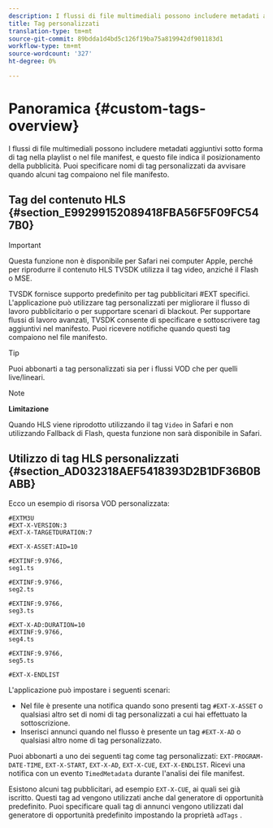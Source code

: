 ```yaml
---
description: I flussi di file multimediali possono includere metadati aggiuntivi sotto forma di tag nella playlist o nel file manifest, e questo file indica il posizionamento della pubblicità. Puoi specificare nomi di tag personalizzati da avvisare quando alcuni tag compaiono nel file manifesto.
title: Tag personalizzati
translation-type: tm+mt
source-git-commit: 89bdda1d4bd5c126f19ba75a819942df901183d1
workflow-type: tm+mt
source-wordcount: '327'
ht-degree: 0%

---
```



# Panoramica {#custom-tags-overview}

I flussi di file multimediali possono includere metadati aggiuntivi sotto forma di tag nella playlist o nel file manifest, e questo file indica il posizionamento della pubblicità. Puoi specificare nomi di tag personalizzati da avvisare quando alcuni tag compaiono nel file manifesto.

## Tag del contenuto HLS {#section_E99299152089418FBA56F5F09FC547B0}

>[!IMPORTANT]
>
>Questa funzione non è disponibile per Safari nei computer Apple, perché per riprodurre il contenuto HLS TVSDK utilizza il tag video, anziché il Flash o MSE.

TVSDK fornisce supporto predefinito per tag pubblicitari #EXT specifici. L&#39;applicazione può utilizzare tag personalizzati per migliorare il flusso di lavoro pubblicitario o per supportare scenari di blackout. Per supportare flussi di lavoro avanzati, TVSDK consente di specificare e sottoscrivere tag aggiuntivi nel manifesto. Puoi ricevere notifiche quando questi tag compaiono nel file manifesto.

>[!TIP]
>
>Puoi abbonarti a tag personalizzati sia per i flussi VOD che per quelli live/lineari.

>[!NOTE]
>
>**Limitazione**
>
>Quando HLS viene riprodotto utilizzando il tag `Video` in Safari e non utilizzando Fallback di Flash, questa funzione non sarà disponibile in Safari.

## Utilizzo di tag HLS personalizzati {#section_AD032318AEF5418393D2B1DF36B0BABB}

Ecco un esempio di risorsa VOD personalizzata:

```
#EXTM3U
#EXT-X-VERSION:3
#EXT-X-TARGETDURATION:7
 
#EXT-X-ASSET:AID=10
 
#EXTINF:9.9766,
seg1.ts
 
#EXTINF:9.9766,
seg2.ts
 
#EXTINF:9.9766,
seg3.ts
 
#EXT-X-AD:DURATION=10
#EXTINF:9.9766,
seg4.ts
 
#EXTINF:9.9766,
seg5.ts
 
#EXT-X-ENDLIST
```

L&#39;applicazione può impostare i seguenti scenari:

* Nel file è presente una notifica quando sono presenti tag `#EXT-X-ASSET` o qualsiasi altro set di nomi di tag personalizzati a cui hai effettuato la sottoscrizione.
* Inserisci annunci quando nel flusso è presente un tag `#EXT-X-AD` o qualsiasi altro nome di tag personalizzato.

Puoi abbonarti a uno dei seguenti tag come tag personalizzati: `EXT-PROGRAM-DATE-TIME`, `EXT-X-START`, `EXT-X-AD`, `EXT-X-CUE`, `EXT-X-ENDLIST`. Ricevi una notifica con un evento `TimedMetadata` durante l&#39;analisi dei file manifest.

Esistono alcuni tag pubblicitari, ad esempio `EXT-X-CUE`, ai quali sei già iscritto. Questi tag ad vengono utilizzati anche dal generatore di opportunità predefinito. Puoi specificare quali tag di annunci vengono utilizzati dal generatore di opportunità predefinito impostando la proprietà `adTags` .